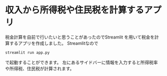 # 収入から所得税や住民税を計算するアプリ

税金計算を自前で行いたいと思うことがあったのでStreamlit を用いて税金を計算するアプリを作成しました。
Streamlitなので

```
streamlit run app.py
```

で起動することができます。
左にあるサイドバーに情報を入力すると所得税率や所得税、住民税が計算されます。
